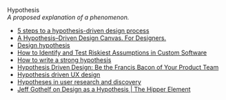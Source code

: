 Hypothesis  
_A proposed explanation of a phenomenon._

*   [5 steps to a hypothesis-driven design process](https://www.invisionapp.com/inside-design/hypothesis-driven-design-process/)
*   [A Hypothesis–Driven Design Canvas. For Designers.](https://uxdesign.cc/a-hypothesis-driven-design-canvas-for-designers-6ffd4fdd55ab)  
*   [Design hypothesis](https://methods.18f.gov/decide/design-hypothesis/)  
*   [How to Identify and Test Riskiest Assumptions in Custom Software](https://www.farreachinc.com/blog/riskiest-assumptions-custom-software)
*   [How to write a strong hypothesis](https://about.gitlab.com/handbook/engineering/ux/ux-research-training/write-strong-hypothesis/)
*   [Hypothesis Driven Design: Be the Francis Bacon of Your Product Team](https://medium.com/whistle-product-engineering-blog/hypothesis-driven-design-be-the-francis-bacon-of-your-product-team-1aef48b8daea)  
*   [Hypothesis driven UX design](https://medium.theuxblog.com/hypotheses-driven-ux-design-c75fbf3ce7cc)
*   [Hypotheses in user research and discovery](https://medium.com/leading-service-design/hypotheses-in-user-research-and-discovery-82b17577c7d)
*   [Jeff Gothelf on Design as a Hypothesis | The Hipper Element](http://thehipperelement.com/post/60361702934/jeff-gothelf-on-design-as-a-hypothesis)  
